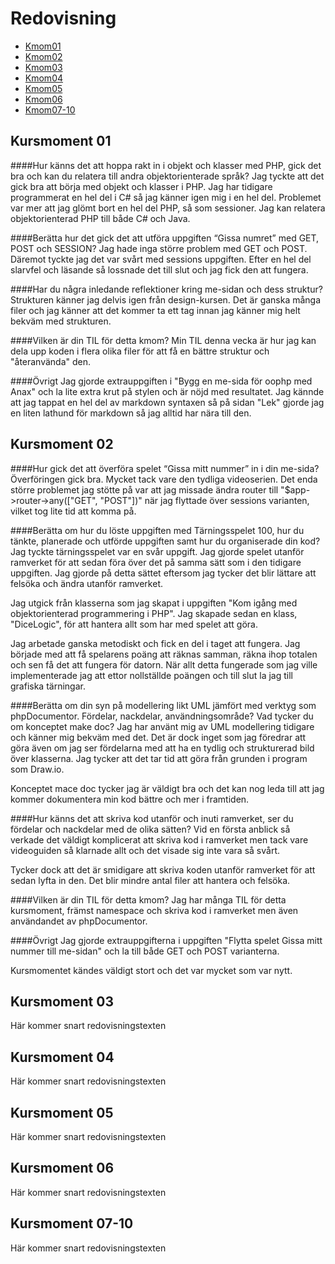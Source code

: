 ---
...
Redovisning
=========================
<nav class="nav-redovisning">
    <ul>
        <li><a href="#kmom01">Kmom01</a></li>
        <li><a href="#kmom02">Kmom02</a></li>
        <li><a href="#kmom03">Kmom03</a></li>
        <li><a href="#kmom04">Kmom04</a></li>
        <li><a href="#kmom05">Kmom05</a></li>
        <li><a href="#kmom06">Kmom06</a></li>
        <li><a href="#kmom10">Kmom07-10</a></li>
    </ul>
</nav>


<a name="kmom01"></a><h2>Kursmoment 01</h2>

####Hur känns det att hoppa rakt in i objekt och klasser med PHP, gick det bra och kan du relatera till andra objektorienterade språk?
Jag tyckte att det gick bra att börja med objekt och klasser i PHP. Jag har tidigare programmerat en hel del i C# så jag känner igen
mig i en hel del. Problemet var mer att jag glömt bort en hel del PHP, så som sessioner. Jag kan relatera objektorienterad PHP till
både C# och Java.

####Berätta hur det gick det att utföra uppgiften “Gissa numret” med GET, POST och SESSION?
Jag hade inga större problem med GET och POST. Däremot tyckte jag det var svårt med sessions uppgiften.
Efter en hel del slarvfel och läsande så lossnade det till slut och jag fick den att fungera.

####Har du några inledande reflektioner kring me-sidan och dess struktur?
Strukturen känner jag delvis igen från design-kursen. Det är ganska många filer och jag känner
att det kommer ta ett tag innan jag känner mig helt bekväm med strukturen.

####Vilken är din TIL för detta kmom?
Min TIL denna vecka är hur jag kan dela upp koden i flera olika filer för att få en bättre
struktur och "återanvända" den.

####Övrigt
Jag gjorde extrauppgiften i "Bygg en me-sida för oophp med Anax" och la lite extra krut på stylen och
är nöjd med resultatet. Jag kännde att jag tappat en hel del av markdown syntaxen så på sidan "Lek"
gjorde jag en liten lathund för markdown så jag alltid har nära till den.  



<a name="kmom02"></a><h2>Kursmoment 02</h2>

####Hur gick det att överföra spelet “Gissa mitt nummer” in i din me-sida?
Överföringen gick bra. Mycket tack vare den tydliga videoserien. Det enda större problemet jag stötte på var
att jag missade ändra router till "$app->router->any(["GET", "POST"])" när jag flyttade över sessions varianten,
vilket tog lite tid att komma på.

####Berätta om hur du löste uppgiften med Tärningsspelet 100, hur du tänkte, planerade och utförde uppgiften samt hur du organiserade din kod?
Jag tyckte tärningsspelet var en svår uppgift. Jag gjorde spelet utanför ramverket för att sedan föra över det på samma sätt
som i den tidigare uppgiften. Jag gjorde på detta sättet eftersom jag tycker det blir lättare att felsöka och ändra utanför
ramverket.

Jag utgick från klasserna som jag skapat i uppgiften "Kom igång med objektorienterad programmering i PHP". Jag skapade sedan
en klass, "DiceLogic", för att hantera allt som har med spelet att göra.

Jag arbetade ganska metodiskt och fick en del i taget att fungera. Jag började med att få spelarens poäng att räknas samman, räkna ihop totalen och sen få det att fungera för datorn. När allt detta fungerade som jag ville implementerade jag att ettor
nollställde poängen och till slut la jag till grafiska tärningar.

####Berätta om din syn på modellering likt UML jämfört med verktyg som phpDocumentor. Fördelar, nackdelar, användningsområde? Vad tycker du om konceptet make doc?
Jag har använt mig av UML modellering tidigare och känner mig bekväm med det. Det är dock inget som jag föredrar att göra även om jag ser fördelarna med att ha en tydlig och strukturerad bild över klasserna. Jag tycker att det tar tid att göra från
grunden i program som Draw.io.

Konceptet mace doc tycker jag är väldigt bra och det kan nog leda till att jag kommer dokumentera min kod bättre och mer i framtiden.

####Hur känns det att skriva kod utanför och inuti ramverket, ser du fördelar och nackdelar med de olika sätten?
Vid en första anblick så verkade det väldigt komplicerat att skriva kod i ramverket men tack vare videoguiden så klarnade allt
och det visade sig inte vara så svårt.

Tycker dock att det är smidigare att skriva koden utanför ramverket för att sedan lyfta in den. Det blir mindre antal filer
att hantera och felsöka.

####Vilken är din TIL för detta kmom?
Jag har många TIL för detta kursmoment, främst namespace och skriva kod i ramverket men även användandet av phpDocumentor.

####Övrigt
Jag gjorde extrauppgifterna i uppgiften "Flytta spelet Gissa mitt nummer till me-sidan" och la till både GET och POST varianterna.

Kursmomentet kändes väldigt stort och det var mycket som var nytt. 


<a name="kmom03"></a><h2>Kursmoment 03</h2>

Här kommer snart redovisningstexten



<a name="kmom04"></a><h2>Kursmoment 04</h2>

Här kommer snart redovisningstexten



<a name="kmom05"></a><h2>Kursmoment 05</h2>

Här kommer snart redovisningstexten



<a name="kmom06"></a><h2>Kursmoment 06</h2>

Här kommer snart redovisningstexten



<a name="kmom10"></a><h2>Kursmoment 07-10</h2>

Här kommer snart redovisningstexten
